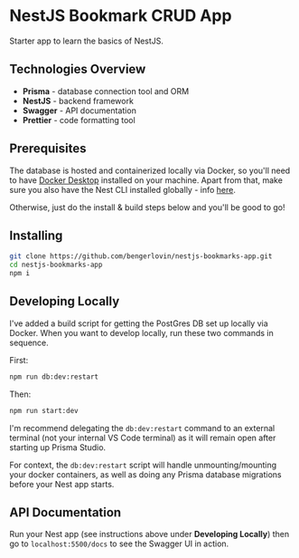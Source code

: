# NestJS Bookmark CRUD App

Starter app to learn the basics of NestJS.

## Technologies Overview

- **Prisma** - database connection tool and ORM
- **NestJS** - backend framework
- **Swagger** - API documentation
- **Prettier** - code formatting tool

## Prerequisites

The database is hosted and containerized locally via Docker, so you'll need to have [Docker Desktop](https://www.docker.com/products/docker-desktop/) installed on your machine. Apart from that, make sure you also have the Nest CLI installed globally - info [here](https://docs.nestjs.com/cli/overview).

Otherwise, just do the install & build steps below and you'll be good to go!

## Installing

```bash
git clone https://github.com/bengerlovin/nestjs-bookmarks-app.git
cd nestjs-bookmarks-app
npm i
```

## Developing Locally

I've added a build script for getting the PostGres DB set up locally via Docker. When you want to develop locally, run these two commands in sequence.

First:

```bash
npm run db:dev:restart
```

Then:

```bash
npm run start:dev
```

I'm recommend delegating the `db:dev:restart` command to an external terminal (not your internal VS Code terminal) as it will remain open after starting up Prisma Studio.

For context, the `db:dev:restart` script will handle unmounting/mounting your docker containers, as well as doing any Prisma database migrations before your Nest app starts.

## API Documentation

Run your Nest app (see instructions above under **Developing Locally**) then go to `localhost:5500/docs` to see the Swagger UI in action.
